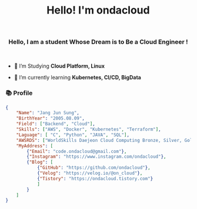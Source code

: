 <div align="center">
  <h1>Hello! I'm ondacloud</h1>
</div>
<br>

</p>

<h3 align="center">Hello, I am a student Whose Dream is to Be a Cloud Engineer !</h3>

<br>

- 📖 I’m Studying **Cloud Platform, Linux**

- 🌱 I’m currently learning **Kubernetes, CI/CD, BigData**

<h3> 📚 Profile </h3>

```json
{
    "Name": "Jang Jun Sung",
    "BirthYear": "2005.08.09",
    "Field": ["Backend", "Cloud"],
    "Skills": ["AWS", "Docker", "Kubernetes", "Terraform"],
    "Laguage": [ "C", "Python", "JAVA", "SQL"],
    "AWSRDS": ["WorldSkills Daejeon Cloud Computing Bronze, Silver, Gold medalist"],
    "MyAddress": [
        {"Email": "code.ondacloud@gmail.com"},
        {"Instagram": "https://www.instagram.com/ondacloud"},
        {"Blog": [
            {"GitHub": "https://github.com/ondacloud"},
            {"Velog": "https://velog.io/@on_cloud"},
            {"Tistory": "https://ondacloud.tistory.com"}
            ]
        }
    ]
}
```